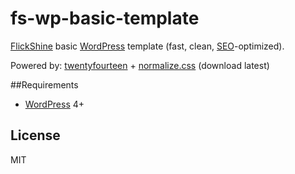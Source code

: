 fs-wp-basic-template
=========

[FlickShine](http://flickshine.com) basic [WordPress](https://wordpress.org) template (fast, clean, [SEO](https://en.wikipedia.org/wiki/Search_engine_optimization)-optimized).

Powered by: [twentyfourteen](https://wordpress.org/themes/twentyfourteen) + [normalize.css](https://github.com/necolas/normalize.css) (download latest)

##Requirements

* [WordPress](https://wordpress.org) 4+

License
----

MIT